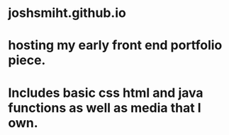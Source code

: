 # joshsmiht.github.io
# hosting my early front end portfolio piece. 
# Includes basic css html and java functions as well as media that I own.
